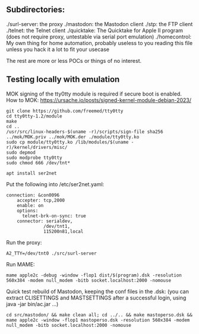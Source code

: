 ## Subdirectories:

./surl-server: the proxy
./mastodon: the Mastodon client
./stp: the FTP client
./telnet: the Telnet client
./quicktake: The Quicktake for Apple II program (does not require proxy, untestable via serial port emulation)
./homecontrol: My own thing for home automation, probably useless to you reading this file unless you hack it a lot to fit your usecase

The rest are more or less POCs or things of no interest.

## Testing locally with emulation

MOK signing of the tty0tty module is required if secure boot is enabled.
How to MOK: https://ursache.io/posts/signed-kernel-module-debian-2023/
```
git clone https://github.com/freemed/tty0tty
cd tty0tty-1.2/module
make
cd ..
/usr/src/linux-headers-$(uname -r)/scripts/sign-file sha256 ../mok/MOK.priv ../mok/MOK.der ./module/tty0tty.ko
sudo cp module/tty0tty.ko /lib/modules/$(uname -r)/kernel/drivers/misc/
sudo depmod
sudo modprobe tty0tty
sudo chmod 666 /dev/tnt*

apt install ser2net
```

Put the following into /etc/ser2net.yaml:
```
connection: &con0096
    accepter: tcp,2000
    enable: on
    options:
      telnet-brk-on-sync: true
    connector: serialdev,
              /dev/tnt1,
              115200n81,local
```

Run the proxy:
```
A2_TTY=/dev/tnt0 ./src/surl-server
```
Run MAME:
```
mame apple2c -debug -window -flop1 dist/$(program).dsk -resolution 560x384 -modem null_modem -bitb socket.localhost:2000 -nomouse
```

Quick test rebuild of Mastodon, keeping the conf files in the .dsk: (you can extract CLISETTINGS and MASTSETTINGS after a successful login, using java -jar bin/ac.jar ...)
```
cd src/mastodon/ && make clean all; cd ../.. && make mastoperso.dsk && mame apple2c -window -flop1 mastoperso.dsk -resolution 560x384 -modem null_modem -bitb socket.localhost:2000 -nomouse
```
